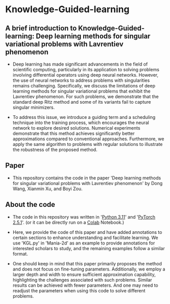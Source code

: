 # Knowledge-Guided-learning

## A brief introduction to Knowledge-Guided-learning: Deep learning methods for singular variational problems with Lavrentiev phenomenon
* Deep learning has made significant advancements in the field of scientific computing, particularly in its application to solving problems involving differential operators using deep neural networks. However, the use of neural networks to address problems with singularities remains challenging. Specifically, we discuss the limitations of deep learning methods for singular variational problems that exhibit the Lavrentiev phenomenon. For such problems, we demonstrate that the standard deep Ritz method and some of its variants fail to capture singular minimizers.

* To address this issue, we introduce a guiding term and a scheduling technique into the training process, which encourages the neural network to explore desired solutions. Numerical experiments demonstrate that this method achieves significantly better approximations compared to conventional approaches. Furthermore, we apply the same algorithm to problems with regular solutions to illustrate the robustness of the proposed method.

## Paper
* This repository contains the code in the paper 'Deep learning methods for singular variational problems with Lavrentiev phenomenon' by Dong Wang, Xianmin Xu, and Boyi Zou.

## About the code
* The code in this repository was written in '[Python 3.11](https://www.python.org/downloads/)' and '[PyTorch 2.5.1](https://pytorch.org/get-started/locally/)'. (or it can be directly run on a [Colab](https://colab.google/) Notebook.)

* Here, we provide the code of this paper and have added annotations to certain sections to enhance understanding and facilitate learning. We use 'KGL.py' in 'Mania-2d' as an example to provide annotations for interested scholars to study, and the remaining examples follow a similar format.

* One should keep in mind that this paper primarily proposes the method and does not focus on fine-tuning parameters. Additionally, we employ a larger depth and width to ensure sufficient approximation capability, highlighting the challenges associated with such problems. Similar results can be achieved with fewer parameters. And one may need to readjust the parameters when using this code to solve different problems.
